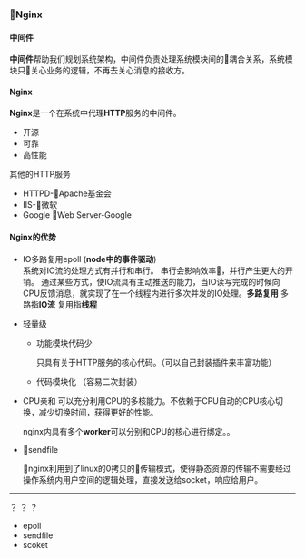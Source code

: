 ### Nginx

#### 中间件

**中间件**帮助我们规划系统架构，中间件负责处理系统模块间的耦合关系，系统模块只关心业务的逻辑，不再去关心消息的接收方。

#### Nginx

**Nginx**是一个在系统中代理**HTTP**服务的中间件。

*   开源
*   可靠
*   高性能

其他的HTTP服务

*   HTTPD-Apache基金会
*   IIS-微软
*   Google Web Server-Google

#### Nginx的优势

*   IO多路复用epoll  (**node中的事件驱动**)  
    系统对IO流的处理方式有并行和串行。
    串行会影响效率，并行产生更大的开销。
    通过某些方式，使IO流具有主动推送的能力，当IO读写完成的时候向CPU反馈消息，就实现了在一个线程内进行多次并发的IO处理。**多路复用** 多路指**IO流** 复用指**线程**

*   轻量级
    
    *   功能模块代码少

        只具有关于HTTP服务的核心代码。（可以自己封装插件来丰富功能）

    *   代码模块化 （容易二次封装）

*   CPU亲和
    可以充分利用CPU的多核能力。不依赖于CPU自动的CPU核心切换，减少切换时间，获得更好的性能。

    nginx内具有多个**worker**可以分别和CPU的核心进行绑定。。

*   sendfile

    nginx利用到了linux的0拷贝的传输模式，使得静态资源的传输不需要经过操作系统内用户空间的逻辑处理，直接发送给socket，响应给用户。

---

？ ？ ？
*   epoll
*   sendfile
*   scoket